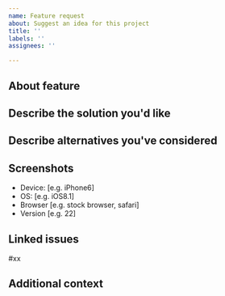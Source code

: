```yaml
---
name: Feature request
about: Suggest an idea for this project
title: ''
labels: ''
assignees: ''

---
```


## About feature


## Describe the solution you'd like


## Describe alternatives you've considered

## Screenshots
- Device: [e.g. iPhone6]
- OS: [e.g. iOS8.1]
- Browser [e.g. stock browser, safari]
- Version [e.g. 22]

## Linked issues
#xx

## Additional context

